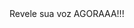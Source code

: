 <!DOCTYPE html>
<html>
     <head>
        <title> 2.0 Aurora Dias - Revele Sua Voz!</title>
     </head>
     <body>
     <div>Revele sua voz AGORAAA!!!</div>
     </body>

</html>
